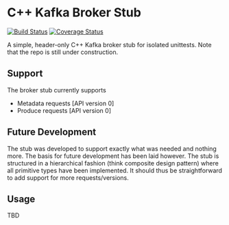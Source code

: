 # C++ Kafka Broker Stub
[![Build Status](https://travis-ci.org/Wramberg/kafkabrokerstub.svg?branch=master)](https://travis-ci.org/Wramberg/kafkabrokerstub)
[![Coverage Status](https://coveralls.io/repos/github/Wramberg/kafkabrokerstub/badge.svg?branch=master)](https://coveralls.io/github/Wramberg/kafkabrokerstub?branch=master)

A simple, header-only C++ Kafka broker stub for isolated unittests. Note that the repo is still under construction.

## Support
The broker stub currently supports
- Metadata requests [API version 0]
- Produce requests [API version 0]

## Future Development
The stub was developed to support exactly what was needed and nothing more. The basis for future development has been laid however. The stub is structured in a hierarchical fashion (think composite design pattern) where all primitive types have been implemented. It should thus be straightforward to add support for more requests/versions.

## Usage
TBD

